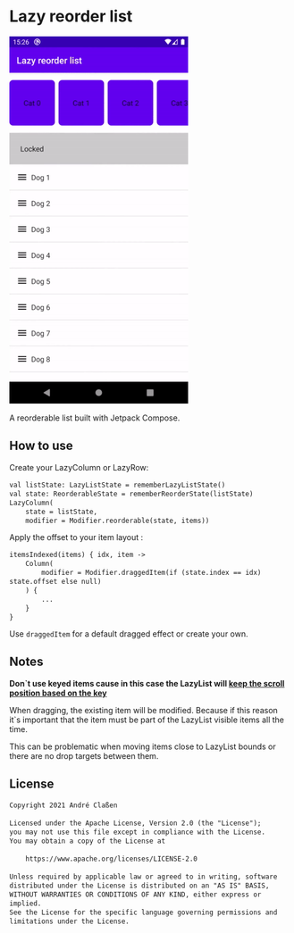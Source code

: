 # Lazy reorder list
![Sample](readme/sample.gif)

A reorderable list built with Jetpack Compose.

## How to use

Create your LazyColumn or LazyRow:

```
val listState: LazyListState = rememberLazyListState()
val state: ReorderableState = rememberReorderState(listState)
LazyColumn(
    state = listState,
    modifier = Modifier.reorderable(state, items))
```

Apply the offset to your item layout :

```
itemsIndexed(items) { idx, item ->
    Column(
        modifier = Modifier.draggedItem(if (state.index == idx) state.offset else null)
    ) {
        ...
    }
}
```
Use `draggedItem` for a default dragged effect or create your own.

## Notes

**Don`t use keyed items cause in this case the LazyList will [keep the scroll position based on the key](https://developer.android.com/reference/kotlin/androidx/compose/foundation/lazy/package-summary#(androidx.compose.foundation.lazy.LazyListScope).items(kotlin.collections.List,kotlin.Function1,kotlin.Function2))**

When dragging, the existing item will be modified.
Because if this reason it`s important that the item must be part of the LazyList visible items all the time.

This can be problematic when moving items close to LazyList bounds or there are no drop targets between them.

## License

```
Copyright 2021 André Claßen

Licensed under the Apache License, Version 2.0 (the "License");
you may not use this file except in compliance with the License.
You may obtain a copy of the License at

    https://www.apache.org/licenses/LICENSE-2.0

Unless required by applicable law or agreed to in writing, software
distributed under the License is distributed on an "AS IS" BASIS,
WITHOUT WARRANTIES OR CONDITIONS OF ANY KIND, either express or implied.
See the License for the specific language governing permissions and
limitations under the License.
```
